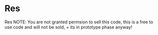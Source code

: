 # Res
Res
NOTE: You are not granted permsion to sell this code, this is a free to use code and will not be sold, + its in prototype phase anyway!
